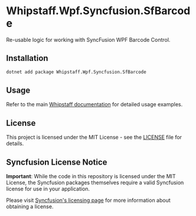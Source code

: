# Whipstaff.Wpf.Syncfusion.SfBarcode

Re-usable logic for working with SyncFusion WPF Barcode Control.

## Installation

```bash
dotnet add package Whipstaff.Wpf.Syncfusion.SfBarcode
```

## Usage

Refer to the main [Whipstaff documentation](https://github.com/dpvreony/whipstaff) for detailed usage examples.

## License

This project is licensed under the MIT License - see the [LICENSE](https://github.com/dpvreony/whipstaff/blob/main/LICENSE) file for details.

## Syncfusion License Notice

**Important**: While the code in this repository is licensed under the MIT License, the Syncfusion packages themselves require a valid Syncfusion license for use in your application.

Please visit [Syncfusion's licensing page](https://www.syncfusion.com/sales/licensing) for more information about obtaining a license.
